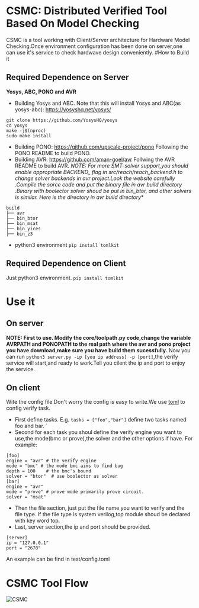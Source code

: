 #  CSMC: Distributed Verified Tool Based On Model Checking
CSMC is a tool working with Client/Server architecture for Hardware Model Checking.Once environment configuration has been done on server,one can use it's service to check hardwave design conveniently.
#How  to Build it
## Required Dependence on Server
**Yosys, ABC, PONO and AVR**

-  Building Yosys and  ABC. Note that this will install Yosys and ABC(as yosys-abc):
<https://yosyshq.net/yosys/>
```
git clone https://github.com/YosysHQ/yosys
cd yosys
make -j$(nproc)
sudo make install
```
- Building PONO:
<https://github.com/upscale-project/pono>
Following the PONO README to build PONO.
- Building AVR:
<https://github.com/aman-goel/avr>
Follwing the AVR README to build AVR. 
**NOTE: For more SMT-solver support,you should enable appropriate BACKEND_* flag in src/reach/reach_backend.h to change solver backends in avr project.Look the website carefully .Compile the sorce code and put the binary file in avr build directory .Binary with boolector solver shoud be put in bin_btor, and other solvers is similar. Here is the directory  in avr build directory**
```
build
├── avr
├── bin_btor
├── bin_msat
├── bin_yices
├── bin_z3
```
- python3 environment
`pip install tomlkit`
## Required Dependence on Client
Just python3 environment.
`pip install tomlkit`
# Use it
## On server
 **NOTE: First to use. Modify the core/toolpath.py code,change the variable AVRPATH and PONOPATH to the real path where the avr and pono project you have download,make sure you have build them sucessfully.**
Now you can run `python3 server.py -ip [you ip address] -p [port]`,the verify service will start,and ready to work.Tell you cilent the ip and port to enjoy the service.
## On client
Wite the config file.Don't worry the config is easy to write.We use [toml](https://toml.io/en/) to config verify task.
- First define tasks. E.g. `tasks = ["foo","bar"]` define two tasks named foo and bar. `
- Second for each task you shoul define the verify engine you want to use,the mode(bmc or prove),the solver and the other options if have. For example:
```
[foo]
engine = "avr" # the verify engine
mode = "bmc" # the mode bmc aims to find bug
depth = 100    # the bmc's bound
solver = "btor"  # use boolector as solver
[bar]
engine = "avr"
mode = "prove" # prove mode primarily prove circuit.
solver = "msat"
```
- Then the file section, just put the file name you want to verify and the file type. If the file type is system verilog,top module shoud be declared with key word top.
- Last, server section,the ip and port should be provided.
```
[server]
ip = "127.0.0.1"
port = "2678"
```
An example can be find in test/config.toml
# CSMC Tool Flow
![CSMC](img/CSMC.jpg "CSMC")
